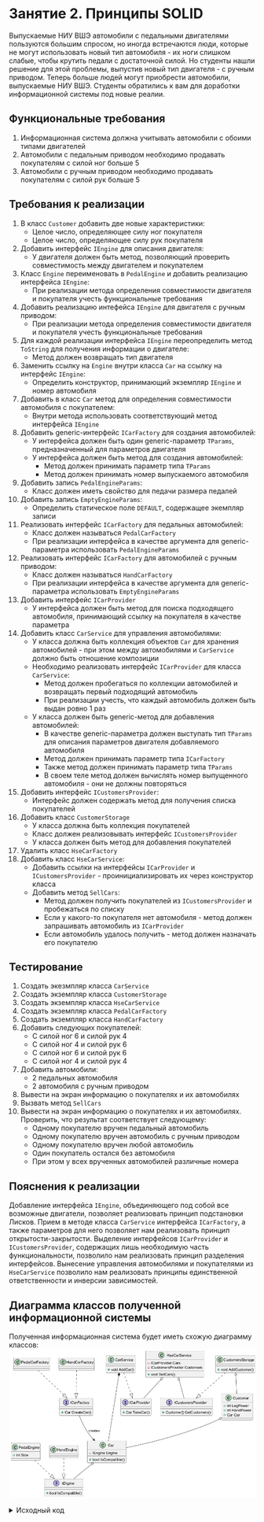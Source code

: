 # Занятие 2. Принципы SOLID
Выпускаемые НИУ ВШЭ автомобили с педальными двигателями пользуются большим спросом, но иногда встречаются люди, которые не могут использовать новый тип автомобиля - их ноги слишком слабые, чтобы крутить педали с достаточной силой. Но студенты нашли решение для этой проблемы, выпустив новый тип двигателя - с ручным приводом. Теперь больше людей могут приобрести автомобили, выпускаемые НИУ ВШЭ. Студенты обратились к вам для доработки информационной системы под новые реалии.
## Функциональные требования
1. Информационная система должна учитывать автомобили с обоими типами двигателей
2. Автомобили с педальным приводом необходимо продавать покупателям с силой ног больше 5
3. Автомобили с ручным приводом необходимо продавать покупателям с силой рук больше 5
## Требования к реализации
1. В класс `Customer` добавить две новые характеристики:
    - Целое число, определяющее силу ног покупателя
    - Целое число, определяющее силу рук покупателя
2. Добавить интерфейс `IEngine` для описания двигателя:
    - У двигателя должен быть метод, позволяющий проверить совместимость между двигателем и покупателем
3. Класс `Engine` переименовать в `PedalEngine` и добавить реализацию интерфейса `IEngine`:
    - При реализации метода определения совместимости двигателя и покупателя учесть функциональные требования
4. Добавить реализацию интефейса `IEngine` для двигателя с ручным приводом:
    - При реализации метода определения совместимости двигателя и покупателя учесть функциональные требования
5. Для каждой реализации интерфейса `IEngine` переопределить метод `ToString` для получения информации о двигателе:
    - Метод должен возвращать тип двигателя
6. Заменить ссылку на `Engine` внутри класса `Car` на ссылку на интерфейс `IEngine`:
    - Определить конструктор, принимающий экземпляр `IEngine` и номер автомобиля
7. Добавить в класс `Car` метод для определения совместимости автомобиля с покупателем:
    - Внутри метода использовать соответствующий метод интерфейса `IEngine`
8. Добавить generic-интерфейс `ICarFactory` для создания автомобилей:
    - У интерфейса должен быть один generic-параметр `TParams`, предназначенный для параметров двигателя
    - У интерфейса должен быть метод для создания автомобилей:
        - Метод должен принимать параметр типа `TParams`
        - Метод должен принимать номер выпускаемого автомобиля
9. Добавить запись `PedalEngineParams`:
    - Класс должен иметь свойство для педачи размера педалей
10. Добавить запись `EmptyEngineParams`:
    - Определить статическое поле `DEFAULT`, содержащее экемпляр записи
11. Реализовать интерфейс `ICarFactory` для педальных автомобилей:
    - Класс должен называться `PedalCarFactory`
    - При реализации интерфейса в качестве аргумента для generic-параметра использовать `PedalEngineParams`
12. Реализовать интерфейс `ICarFactory` для автомобилей с ручным приводом:
    - Класс должен называться `HandCarFactory`
    - При реализации интерфейса в качестве аргумента для generic-параметра использовать `EmptyEngineParams`
13. Добавить интерфейс `ICarProvider`
    - У интерфейса должен быть метод для поиска подходящего автомобиля, принимающий ссылку на покупателя в качестве параметра
14. Добавить класс `CarService` для управления автомобилями:
    - У класса должна быть коллекция объектов `Car` для хранения автомобилей - при этом между автомобилями и `CarService` должно быть отношение композиции
    - Необходимо реализовать интерфейс `ICarProvider` для класса `CarService`:
        - Метод должен пробегаться по коллекции автомобилей и возвращать первый подходящий автомобиль
        - При реализации учесть, что каждый автомобиль должен быть выдан ровно 1 раз
    - У класса должен быть generic-метод для добавления автомобилей:
        - В качестве generic-параметра должен выступать тип `TParams` для описания параметров двигателя добавляемого автомобиля
        - Метод должен принимать параметр типа `ICarFactory`
        - Также метод должен принимать параметр типа `TParams`
        - В своем теле метод должен вычислять номер выпущенного автомобиля - они не должны повторяться
15. Добавить интерфейс `ICustomersProvider`:
    - Интерфейс должен содержать метод для получения списка покупателей
16. Добавить класс `CustomerStorage`
    - У класса должна быть коллекция покупателей
    - Класс должен реализовывать интерфейс `ICustomersProvider`
    - У класса должен быть метод для добавления покупателей
17. Удалить класс `HseCarFactory`
18. Добавить класс `HseCarService`:
    - Добавить ссылки на интерфейсы `ICarProvider` и `ICustomersProvider` - проинициализировать их через конструктор класса
    - Добавить метод `SellCars`:
        - Метод должен получить покупателей из `ICustomersProvider` и пробежаться по списку
        - Если у какого-то покупателя нет автомобиля - метод должен запрашивать автомобиль из `ICarProvider`
        - Если автомобиль удалось получить - метод должен назначать его покупателю
## Тестирование
1. Создать экезмпляр класса `CarService`
2. Создать экземпляр класса `CustomerStorage`
3. Создать экземпляр класса `HseCarService`
4. Создать экземпляр класса `PedalCarFactory`
5. Создать экземпляр класса `HandCarFactory`
6. Добавить следующих покупателей:
    - С силой ног 6 и силой рук 4
    - С силой ног 4 и силой рук 6
    - С силой ног 6 и силой рук 6
    - С силой ног 4 и силой рук 4
7. Добавить автомобили:
    - 2 педальных автомобиля
    - 2 автомобиля с ручным приводом
8. Вывести на экран информацию о покупателях и их автомобилях
9. Вызвать метод `SellCars`
10. Вывести на экран информацию о покупателях и их автомобилях. Проверить, что результат соответствует следующему:
    - Одному покупателю вручен педальный автомобиль
    - Одному покупателю вручен автомобиль с ручным приводом
    - Одному покупателю вручен любой автомобиль
    - Один покупатель остался без автомобиля
    - При этом у всех врученных автомобилей различные номера
## Пояснения к реализации
Добавление интерфейса `IEngine`, объединяющего под собой все возможные двигатели, позволяет реализовать принцип подстановки Лисков.
Прием в методе класса `CarService` интерфейса `ICarFactory`, а также параметров для него позволяет нам реализовать принцип открытости-закрытости.
Выделение интерфейсов `ICarProvider` и `ICustomersProvider`, содержащих лишь необходимую часть функциональности, позволило нам реализовать принцип разделения интерфейсов.
Вынесение управления автомобилями и покупателями из `HseCarService` позволило нам реализовать принципы единственной ответственности и инверсии зависимостей.
## Диаграмма классов полученной информационной системы
Полученная информационная система будет иметь схожую диаграмму классов:
![image diagram](./diagram.png)
<details>
<summary>Исходный код</summary>
```
@startuml
class Customer {
    +int LegPower
    +int HandPower
    +Car Car
}
interface IEngine {
    +bool IsCompatible()
}
class PedalEngine {
    +int Size
}
class HandEngine {}
class Car {
    -IEngine Engine
    +bool IsCompatible()
}
interface ICarFactory {
    +Car CreateCar()
}
class PedalCarFactory {}
class HandCarFactory {}
interface ICarProvider {
    +Car TakeCar()
}
class CarService {
    +void AddCar()
}
interface ICustomersProvider {
    +Customer[] GetCustomers()
}
class CustomersStorage {
    +void AddCustomer()
}
class HseCarService {
    -ICarProvider Cars
    -ICustomersProvider Customers
    +void SellCars()
}
Car o-- IEngine
PedalEngine ..|> IEngine
HandEngine ..|> IEngine
Customer o-- Car
ICarFactory --> Car : creates
PedalCarFactory ..|> ICarFactory
HandCarFactory ..|> ICarFactory
CarService ..|> ICarProvider
CustomersStorage ..|> ICustomersProvider
HseCarService o-- ICarProvider
HseCarService o-- ICustomersProvider
CarService *-- Car
CustomersStorage o-- Customer
@enduml
```
</details>